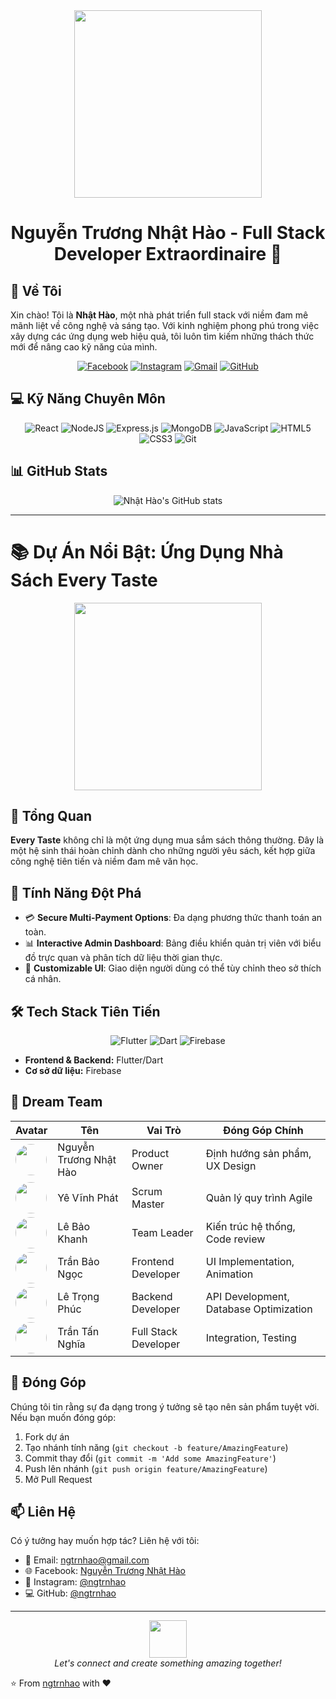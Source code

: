<div align="center">
  <img src="https://media.giphy.com/media/26tn33aiTi1jkl6H6/giphy.gif" width="300">
  <h1>Nguyễn Trương Nhật Hào - Full Stack Developer Extraordinaire 🚀</h1>
</div>

## 🌟 Về Tôi

Xin chào! Tôi là **Nhật Hào**, một nhà phát triển full stack với niềm đam mê mãnh liệt về công nghệ và sáng tạo. Với kinh nghiệm phong phú trong việc xây dựng các ứng dụng web hiệu quả, tôi luôn tìm kiếm những thách thức mới để nâng cao kỹ năng của mình.

<div align="center">

[![Facebook](https://img.shields.io/badge/Facebook-%231877F2.svg?style=for-the-badge&logo=Facebook&logoColor=white)](https://facebook.com/Xuhaoo202)
[![Instagram](https://img.shields.io/badge/Instagram-%23E4405F.svg?style=for-the-badge&logo=Instagram&logoColor=white)](https://instagram.com/ngtrnhao)
[![Gmail](https://img.shields.io/badge/Gmail-D14836?style=for-the-badge&logo=gmail&logoColor=white)](mailto:nguyentruongnhathao1922@gmail.com)
[![GitHub](https://img.shields.io/badge/GitHub-%23121011.svg?style=for-the-badge&logo=github&logoColor=white)](https://github.com/ngtrnhao)

</div>

## 💻 Kỹ Năng Chuyên Môn

<div align="center">

![React](https://img.shields.io/badge/react-%2320232a.svg?style=for-the-badge&logo=react&logoColor=%2361DAFB)
![NodeJS](https://img.shields.io/badge/node.js-6DA55F?style=for-the-badge&logo=node.js&logoColor=white)
![Express.js](https://img.shields.io/badge/express.js-%23404d59.svg?style=for-the-badge&logo=express&logoColor=%2361DAFB)
![MongoDB](https://img.shields.io/badge/MongoDB-%234ea94b.svg?style=for-the-badge&logo=mongodb&logoColor=white)
![JavaScript](https://img.shields.io/badge/javascript-%23323330.svg?style=for-the-badge&logo=javascript&logoColor=%23F7DF1E)
![HTML5](https://img.shields.io/badge/html5-%23E34F26.svg?style=for-the-badge&logo=html5&logoColor=white)
![CSS3](https://img.shields.io/badge/css3-%231572B6.svg?style=for-the-badge&logo=css3&logoColor=white)
![Git](https://img.shields.io/badge/git-%23F05033.svg?style=for-the-badge&logo=git&logoColor=white)

</div>

## 📊 GitHub Stats

<div align="center">

![Nhật Hào's GitHub stats](https://github-readme-stats.vercel.app/api?username=ngtrnhao&show_icons=true&theme=radical)

</div>

---

# 📚 Dự Án Nổi Bật: Ứng Dụng Nhà Sách Every Taste

<div align="center">
  <img src="https://media.giphy.com/media/3o7TKSjRrfIPjeiVyM/giphy.gif" width="300">
</div>

## 🌟 Tổng Quan

**Every Taste** không chỉ là một ứng dụng mua sắm sách thông thường. Đây là một hệ sinh thái hoàn chỉnh dành cho những người yêu sách, kết hợp giữa công nghệ tiên tiến và niềm đam mê văn học.

## 🎯 Tính Năng Đột Phá


- 💳 **Secure Multi-Payment Options**: Đa dạng phương thức thanh toán an toàn.
- 📊 **Interactive Admin Dashboard**: Bảng điều khiển quản trị viên với biểu đồ trực quan và phân tích dữ liệu thời gian thực.
- 🌈 **Customizable UI**: Giao diện người dùng có thể tùy chỉnh theo sở thích cá nhân.

## 🛠️ Tech Stack Tiên Tiến

<div align="center">

![Flutter](https://img.shields.io/badge/Flutter-%2302569B.svg?style=for-the-badge&logo=Flutter&logoColor=white)
![Dart](https://img.shields.io/badge/dart-%230175C2.svg?style=for-the-badge&logo=dart&logoColor=white)
![Firebase](https://img.shields.io/badge/firebase-%23039BE5.svg?style=for-the-badge&logo=firebase)

</div>

- **Frontend & Backend:** Flutter/Dart
- **Cơ sở dữ liệu:** Firebase

## 👥 Dream Team

| Avatar | Tên | Vai Trò | Đóng Góp Chính |
|--------|-----|---------|----------------|
| <img src="https://github.com/ngtrnhao.png" width="50" height="50" style="border-radius:50%"> | Nguyễn Trương Nhật Hào | Product Owner | Định hướng sản phẩm, UX Design |
| <img src="https://github.com/vinhphatt.png" width="50" height="50" style="border-radius:50%"> | Yê Vĩnh Phát | Scrum Master | Quản lý quy trình Agile |
| <img src="https://github.com/khanh1113.png" width="50" height="50" style="border-radius:50%"> | Lê Bảo Khanh | Team Leader | Kiến trúc hệ thống, Code review |
| <img src="https://github.com/ngocbt.png" width="50" height="50" style="border-radius:50%"> | Trần Bảo Ngọc | Frontend Developer | UI Implementation, Animation |
| <img src="https://github.com/Phuclene.png" width="50" height="50" style="border-radius:50%"> | Lê Trọng Phúc | Backend Developer | API Development, Database Optimization |
| <img src="https://github.com/enno62.png" width="50" height="50" style="border-radius:50%"> | Trần Tấn Nghĩa | Full Stack Developer | Integration, Testing |

## 🤝 Đóng Góp

Chúng tôi tin rằng sự đa dạng trong ý tưởng sẽ tạo nên sản phẩm tuyệt vời. Nếu bạn muốn đóng góp:

1. Fork dự án
2. Tạo nhánh tính năng (`git checkout -b feature/AmazingFeature`)
3. Commit thay đổi (`git commit -m 'Add some AmazingFeature'`)
4. Push lên nhánh (`git push origin feature/AmazingFeature`)
5. Mở Pull Request

## 📫 Liên Hệ

Có ý tưởng hay muốn hợp tác? Liên hệ với tôi:

- 📧 Email: ngtrnhao@gmail.com
- 🌐 Facebook: [Nguyễn Trương Nhật Hào](https://facebook.com/ngtrnhao)
- 📸 Instagram: [@ngtrnhao](https://instagram.com/ngtrnhao)
- 💻 GitHub: [@ngtrnhao](https://github.com/ngtrnhao)

---

<div align="center">
  <img src="https://media.giphy.com/media/LnQjpWaON8nhr21vNW/giphy.gif" width="60">
  <br>
  <i>Let's connect and create something amazing together!</i>
</div>

⭐️ From [ngtrnhao](https://github.com/ngtrnhao) with ❤️
